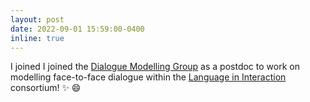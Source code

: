 ```yaml
---
layout: post
date: 2022-09-01 15:59:00-0400
inline: true
---
```

I joined I joined the [Dialogue Modelling Group](https://dmg-illc.github.io/dmg/) as a postdoc to work on modelling face-to-face dialogue within the [Language in Interaction](https://www.languageininteraction.nl/) consortium! ✨ 😄
